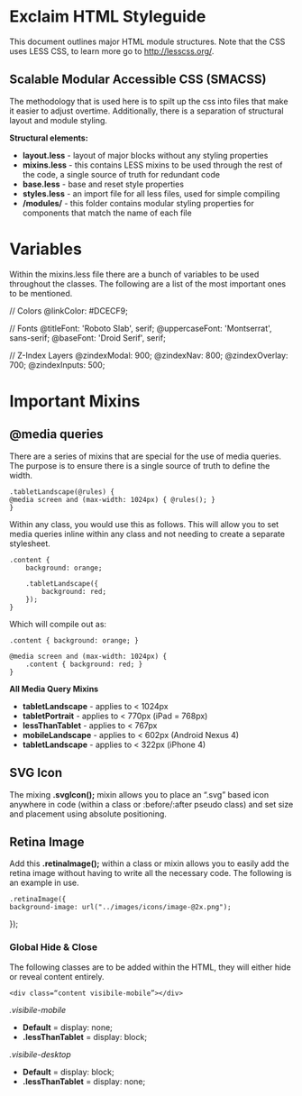 # Exclaim HTML Styleguide

This document outlines major HTML module structures. Note that the CSS uses LESS CSS, to learn more go to http://lesscss.org/.

## Scalable Modular Accessible CSS (SMACSS)

The methodology that is used here is to spilt up the css into files that make it easier to adjust overtime. Additionally, there is a separation of structural layout and module styling.

**Structural elements:**

- **layout.less** - layout of major blocks without any styling properties
- **mixins.less** - this contains LESS mixins to be used through the rest of the code, a single source of truth for redundant code
- **base.less** - base and reset style properties
- **styles.less** - an import file for all less files, used for simple compiling
- **/modules/** - this folder contains modular styling properties for components that match the name of each file

# Variables

Within the mixins.less file there are a bunch of variables to be used throughout the classes. The following are a list of the most important ones to be mentioned.

// Colors
@linkColor:         #DCECF9;

// Fonts
@titleFont:         'Roboto Slab', serif;
@uppercaseFont:     'Montserrat', sans-serif;
@baseFont:          'Droid Serif', serif;

// Z-Index Layers
@zindexModal:       900;
@zindexNav:         800;
@zindexOverlay:     700;
@zindexInputs:      500;

# Important Mixins

## @media queries

There are a series of mixins that are special for the use of media queries. The purpose is to ensure there is a single source of truth to define the width. 

	.tabletLandscape(@rules) {
  	@media screen and (max-width: 1024px) { @rules(); }
	}

Within any class, you would use this as follows. This will allow you to set media queries inline within any class and not needing to create a separate stylesheet.

	.content {
		background: orange;
	
		.tabletLandscape({
			background: red;
		});
	}

Which will compile out as:

	.content { background: orange; }

	@media screen and (max-width: 1024px) {
		.content { background: red; }
	}

**All Media Query Mixins**

- **tabletLandscape** - applies to < 1024px
- **tabletPortrait** - applies to < 770px (iPad = 768px)
- **lessThanTablet** - applies to < 767px 
- **mobileLandscape** - applies to < 602px (Android Nexus 4)
- **tabletLandscape** - applies to < 322px (iPhone 4)

## SVG Icon

The mixing **.svgIcon();** mixin allows you to place an “.svg” based icon anywhere in code (within a class or :before/:after pseudo class) and set size and placement using absolute positioning. 

## Retina Image 

Add this **.retinaImage();** within a class or mixin allows you to easily add the retina image without having to write all the necessary code. The following is an example in use.

	.retinaImage({
    background-image: url("../images/icons/image-@2x.png");          
  });

### Global Hide & Close 

The following classes are to be added within the HTML, they will either hide or reveal content entirely.

	<div class=“content visibile-mobile”></div>

_.visibile-mobile_

- **Default** = display: none;
- **.lessThanTablet** = display: block;

_.visibile-desktop_

- **Default** = display: block;
- **.lessThanTablet** = display: none;